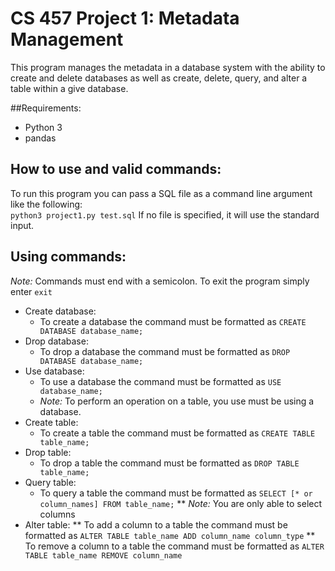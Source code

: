 # CS 457 Project 1: Metadata Management

This program manages the metadata in a database system with the ability to create and delete databases as well as create, delete, query, and alter a table within a give database.

##Requirements:
* Python 3
* pandas

## How to use and valid commands:

To run this program you can pass a SQL file as a command line argument like the following:  
`python3 project1.py test.sql`
If no file is specified, it will use the standard input.

## Using commands:
_Note:_ Commands must end with a semicolon.
To exit the program simply enter `exit`
* Create database:
  * To create a database the command must be formatted as `CREATE DATABASE database_name;`
* Drop database:
  * To drop a database the command must be formatted as `DROP DATABASE database_name;`
* Use database:
  * To use a database the command must be formatted as `USE database_name;`
  * _Note:_ To perform an operation on a table, you use must be using a database.
* Create table:
  * To create a table the command must be formatted as `CREATE TABLE table_name;`
* Drop table:
  * To drop a table the command must be formatted as `DROP TABLE table_name;`
* Query table:
  * To query a table the command must be formatted as `SELECT [* or column_names] FROM table_name;`
  ** _Note:_ You are only able to select columns
* Alter table:
  ** To add a column to a table the command must be formatted as `ALTER TABLE table_name ADD column_name column_type`
  ** To remove a column to a table the command must be formatted as `ALTER TABLE table_name REMOVE column_name`
